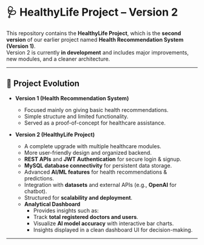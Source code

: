 # 🩺 HealthyLife Project – Version 2

This repository contains the **HealthyLife Project**, which is the **second version** of our earlier project named **Health Recommendation System (Version 1)**.  
Version 2 is currently **in development** and includes major improvements, new modules, and a cleaner architecture.

---

## 📌 Project Evolution

- **Version 1 (Health Recommendation System)**
  - Focused mainly on giving basic health recommendations.
  - Simple structure and limited functionality.
  - Served as a proof-of-concept for healthcare assistance.

- **Version 2 (HealthyLife Project)**
  - A complete upgrade with multiple healthcare modules.
  - More user-friendly design and organized backend.
  - **REST APIs** and **JWT Authentication** for secure login & signup.
  - **MySQL database connectivity** for persistent data storage.
  - Advanced **AI/ML features** for health recommendations & predictions.
  - Integration with **datasets** and external APIs (e.g., **OpenAI** for chatbot).
  - Structured for **scalability and deployment**.
  - **Analytical Dashboard**
    - Provides insights such as:
    - Track **total registered doctors and users**.
    - Visualize **AI model accuracy** with interactive bar charts.
    - Insights displayed in a clean dashboard UI for decision-making.

---
